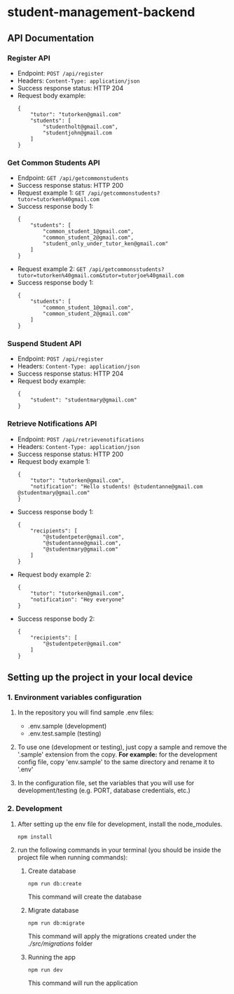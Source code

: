 # student-management-backend

## API Documentation

### Register API
* Endpoint: `POST /api/register`
* Headers: `Content-Type: application/json`
* Success response status: HTTP 204
* Request body example:
    ```
    {
        "tutor": "tutorken@gmail.com"
        "students": [
            "studentholt@gmail.com",
            "studentjohn@gmail.com        
        ]
    }
    ```

### Get Common Students API
* Endpoint: `GET /api/getcommonstudents`
* Success response status: HTTP 200
* Request example 1: `GET /api/getcommonstudents?tutor=tutorken%40gmail.com`
* Success response body 1:
    ```
    {
        "students": [
            "common_student_1@gmail.com",
            "common_student_2@gmail.com",
            "student_only_under_tutor_ken@gmail.com"     
        ]
    }
    ```
* Request example 2: `GET /api/getcommonsstudents?tutor=tutorken%40gmail.com&tutor=tutorjoe%40gmail.com`
* Success response body 1:
    ```
    {
        "students": [
            "common_student_1@gmail.com",
            "common_student_2@gmail.com"
        ]
    }
    ```

### Suspend Student API
* Endpoint: `POST /api/register`
* Headers: `Content-Type: application/json`
* Success response status: HTTP 204
* Request body example:
    ```
    {
        "student": "studentmary@gmail.com"
    }
    ```

### Retrieve Notifications API
* Endpoint: `POST /api/retrievenotifications`
* Headers: `Content-Type: application/json`
* Success response status: HTTP 200
* Request body example 1:
    ```
    {
        "tutor": "tutorken@gmail.com",
        "notification": "Hello students! @studentanne@gmail.com @studentmary@gmail.com"
    }
    ```
* Success response body 1:
    ```
    {
        "recipients": [
            "@studentpeter@gmail.com",
            "@studentanne@gmail.com",
            "@studentmary@gmail.com"
        ]
    }
    ```
* Request body example 2:
    ```
    {
        "tutor": "tutorken@gmail.com",
        "notification": "Hey everyone"
    }
    ```
* Success response body 2:
    ```
    {
        "recipients": [
            "@studentpeter@gmail.com"
        ]
    }
    ```

## Setting up the project in your local device

### 1. Environment variables configuration
1. In the repository you will find sample .env files:
    - .env.sample (development)
    - .env.test.sample (testing)

2. To use one (development or testing), just copy a sample and remove the '.sample' extension from the copy. **For example:** for the development config file, copy 'env.sample' to the same directory and rename it to '.env'

3. In the configuration file, set the variables that you will use for development/testing (e.g. PORT, database credentials, etc.)

### 2. Development
1. After setting up the env file for development, install the node_modules.
    ```
    npm install
    ```


2. run the following commands in your terminal (you should be inside the project file when running commands):
    1. Create database
        ```
        npm run db:create
        ```
        This command will create the database

    2. Migrate database
        ```
        npm run db:migrate
        ```
        This command will apply the migrations created under the *./src/migrations* folder

    3. Running the app
        ```
        npm run dev
        ```
        This command will run the application